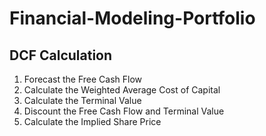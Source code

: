 # Financial-Modeling-Portfolio

## DCF Calculation

1. Forecast the Free Cash Flow
2. Calculate the Weighted Average Cost of Capital
3. Calculate the Terminal Value
4. Discount the Free Cash Flow and Terminal Value
5. Calculate the Implied Share Price

